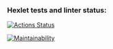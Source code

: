 ### Hexlet tests and linter status:
[![Actions Status](https://github.com/kirillmarkeyev/frontend-project-lvl3/workflows/hexlet-check/badge.svg)](https://github.com/kirillmarkeyev/frontend-project-lvl3/actions)

[![Maintainability](https://api.codeclimate.com/v1/badges/2d26bacb485c7d9f19e8/maintainability)](https://codeclimate.com/github/kirillmarkeyev/frontend-project-lvl3/maintainability)